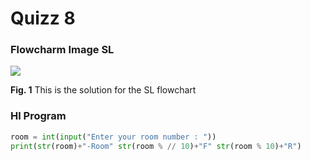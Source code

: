 # Quizz 8
### Flowcharm Image SL
![](Images/quiz008.jpg)

 **Fig. 1** This is the solution for the SL flowchart
### Hl Program
```.py
room = int(input("Enter your room number : "))
print(str(room)+"-Room" str(room % // 10)+"F" str(room % 10)+"R")
```
